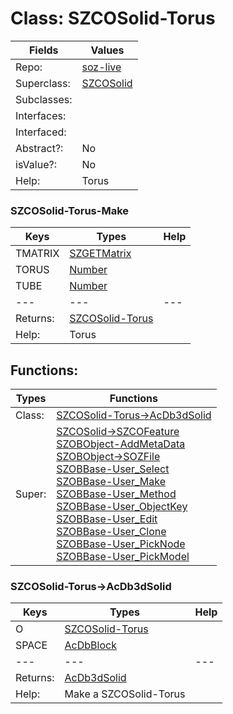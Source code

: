 
# Class:	SZCOSolid-Torus

| Fields | Values |
| --------- | --------- |
| Repo: | [soz-live](/repos/soz-live.html) |
| Superclass: | [SZCOSolid](SZCOSolid.html) |
| Subclasses: |  |
| Interfaces: |  |
| Interfaced: |  |
| Abstract?: | No |
| isValue?: | No |
| Help: | Torus |

### SZCOSolid-Torus-Make

| Keys | Types | Help |
| --------- | --------- | --------- |
| TMATRIX | [SZGETMatrix](SZGETMatrix.html) |  |
| TORUS | [Number](Number.html) |  |
| TUBE | [Number](Number.html) |  |
| --- | --- | --- |
| Returns: | [SZCOSolid-Torus](SZCOSolid-Torus.html) |
| Help: | Torus |


## Functions:

| Types | Functions |
| --------- | --------- |
| Class: | [SZCOSolid-Torus->AcDb3dSolid](#SZCOSolid-Torus->AcDb3dSolid) |
| Super: | [SZCOSolid->SZCOFeature](SZCOSolid.html) <br> [SZOBObject-AddMetaData](SZOBObject.html) <br> [SZOBObject->SOZFile](SZOBObject.html) <br> [SZOBBase-User_Select](SZOBBase.html) <br> [SZOBBase-User_Make](SZOBBase.html) <br> [SZOBBase-User_Method](SZOBBase.html) <br> [SZOBBase-User_ObjectKey](SZOBBase.html) <br> [SZOBBase-User_Edit](SZOBBase.html) <br> [SZOBBase-User_Clone](SZOBBase.html) <br> [SZOBBase-User_PickNode](SZOBBase.html) <br> [SZOBBase-User_PickModel](SZOBBase.html) |


### SZCOSolid-Torus->AcDb3dSolid

| Keys | Types | Help |
| --------- | --------- | --------- |
| O | [SZCOSolid-Torus](SZCOSolid-Torus.html) |  |
| SPACE | [AcDbBlock](AcDbBlock.html) |  |
| --- | --- | --- |
| Returns: | [AcDb3dSolid](AcDb3dSolid.html) |
| Help: | Make a SZCOSolid-Torus |

